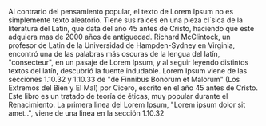 Al contrario del pensamiento popular, el texto de Lorem Ipsum no es simplemente texto aleatorio.
 Tiene sus raices en una pieza cl´sica de la literatura del Latin, que data del año 45 antes de Cristo,
  haciendo que este adquiera mas de 2000 años de antiguedad. Richard McClintock, un profesor de Latin de la Universidad de Hampden-Sydney en Virginia,
   encontró una de las palabras más oscuras de la lengua del latín, "consecteur", en un pasaje de Lorem Ipsum, y al seguir leyendo distintos textos del latín,
    descubrió la fuente indudable. Lorem Ipsum viene de las secciones 1.10.32 y 1.10.33 de "de Finnibus Bonorum et Malorum" (Los Extremos del Bien y El Mal) por Cicero, 
    escrito en el año 45 antes de Cristo. Este libro es un tratado de teoría de éticas, muy popular durante el Renacimiento.
     La primera linea del Lorem Ipsum, "Lorem ipsum dolor sit amet..", viene de una linea en la sección 1.10.32